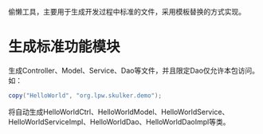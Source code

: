 偷懒工具，主要用于生成开发过程中标准的文件，采用模板替换的方式实现。

# 生成标准功能模块
生成Controller、Model、Service、Dao等文件，并且限定Dao仅允许本包访问。如：
```java
copy("HelloWorld", "org.lpw.skulker.demo");
```
将自动生成HelloWorldCtrl、HelloWorldModel、HelloWorldService、HelloWorldServiceImpl、HelloWorldDao、HelloWorldDaoImpl等类。
